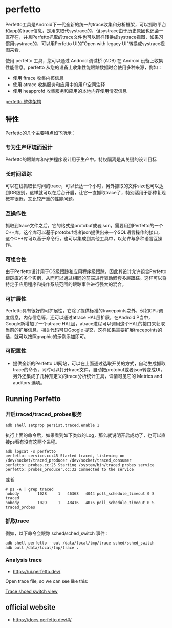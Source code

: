 # perfetto

Perfetto工具是Android下一代全新的统一的trace收集和分析框架，可以抓取平台和app的trace信息，是用来取代systrace的，但systrace由于历史原因也还会一直存在，并且Perfetto抓取的trace文件也可以同样转换成systrace视图，如果习惯用systrace的，可以用Perfetto UI的"Open with legacy UI"转换成systrace视图来看.

使用 perfetto 工具，您可以通过 Android 调试桥 (ADB) 在 Android 设备上收集性能信息。perfetto 从您的设备上收集性能跟踪数据时会使用多种来源，例如：

* 使用 ftrace 收集内核信息
* 使用 atrace 收集服务和应用中的用户空间注释
* 使用 heapprofd 收集服务和应用的本地内存使用情况信息

[perfetto 整体架构](./res/perfetto-stack.png)

## 特性

Perfetto的几个主要特点如下所示：

### 专为生产环境而设计

Perfetto的跟踪库和守护程序设计用于生产中。特权隔离是其关键的设计目标

### 长时间跟踪

可以在线抓取长时间的trace，可以长达一个小时，另外抓取的文件size也可以达到GB级别，这样就可以在后台开启，让它一直抓取trace了，特别适用于那种复现概率很低，又比较严重的性能问题。

### 互操作性

抓取到trace文件之后，它的格式是protobuf或者json，需要用到Perfetto的一个C++库，这个库可以基于protobuf或者json提供出来一个SQL语言操作的接口，这个C++库可以基于命令行，也可以集成到其他工具中，以允许与多种语言互操作。

### 可组合性

由于Perfetto设计用于OS级跟踪和应用程序级跟踪，因此其设计允许组合Perfetto跟踪库的多个实例，从而可以通过相同的前端进行驱动嵌套多层跟踪。这样可以将特定于应用程序和操作系统范围的跟踪事件进行强大的混合。

### 可扩展性

Perfetto具有很好的可扩展性，它除了提供标准的tracepoints之外，例如CPU调度信息，内存信息等，还可以通过atrace HAL层扩展，在Android P当中，Google新增加了一个atrace HAL层，atrace进程可以调用这个HAL的接口来获取当前的扩展信息，相关代码可见Google 提交，这样如果需要扩展tracepoints的话，就可以按照graphic的示例添加即可。

### 可配置性

* 提供全新的Perfetto UI网站，可以在上面通过选取开关的方式，自动生成抓取trace的命令，同时可以打开trace文件，自动把protobuf或者json转变成UI，另外还集成了几种预定义的trace分析统计工具，详情可见它的 Metrics and auditors 选项。

##  Running Perfetto

### 开启traced/traced_probes服务

```
adb shell setprop persist.traced.enable 1
```

执行上面的命令后，如果看到如下类似的Log，那么就说明开启成功了，也可以直接ps看有没有这两个进程。

```
adb logcat -s perfetto
perfetto: service.cc:45 Started traced, listening on /dev/socket/traced_producer /dev/socket/traced_consumer
perfetto: probes.cc:25 Starting /system/bin/traced_probes service
perfetto: probes_producer.cc:32 Connected to the service
```

或者

```
# ps -A | grep traced
nobody        1028     1   46368   4044 poll_schedule_timeout 0 S traced
nobody        1029     1   48416   4076 poll_schedule_timeout 0 S traced_probes
```

### 抓取trace

例如，以下命令会跟踪 sched/sched_switch 事件：

```
adb shell perfetto --out /data/local/tmp/trace sched/sched_switch
adb pull /data/local/tmp/trace .
```

### Analysis trace

* https://ui.perfetto.dev/

Open trace file, so we can see like this:

[Trace shced switch view](./res/trace_sched_switch.png)

## official website

* https://docs.perfetto.dev/#/